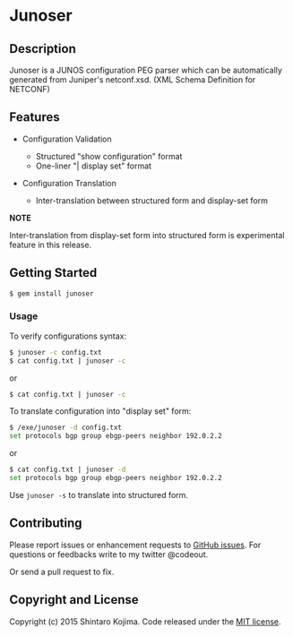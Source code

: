 # Junoser

## Description

Junoser is a JUNOS configuration PEG parser which can be automatically generated from Juniper's netconf.xsd. (XML Schema Definition for NETCONF)

## Features

* Configuration Validation
  * Structured "show configuration" format
  * One-liner "| display set" format

* Configuration Translation
  * Inter-translation between structured form and display-set form

**NOTE**

Inter-translation from display-set form into structured form is experimental feature in this release.


## Getting Started

```zsh
$ gem install junoser
```

### Usage

To verify configurations syntax:

```zsh
$ junoser -c config.txt
$ cat config.txt | junoser -c
```

or

```zsh
$ cat config.txt | junoser -c
```

To translate configuration into "display set" form:

```zsh
$ /exe/junoser -d config.txt
set protocols bgp group ebgp-peers neighbor 192.0.2.2
```

or

```zsh
$ cat config.txt | junoser -d
set protocols bgp group ebgp-peers neighbor 192.0.2.2
```

Use ```junoser -s``` to translate into structured form.


## Contributing

Please report issues or enhancement requests to [GitHub issues](https://github.com/codeout/junoser/issues).
For questions or feedbacks write to my twitter @codeout.

Or send a pull request to fix.


## Copyright and License

Copyright (c) 2015 Shintaro Kojima. Code released under the [MIT license](LICENSE.txt).
